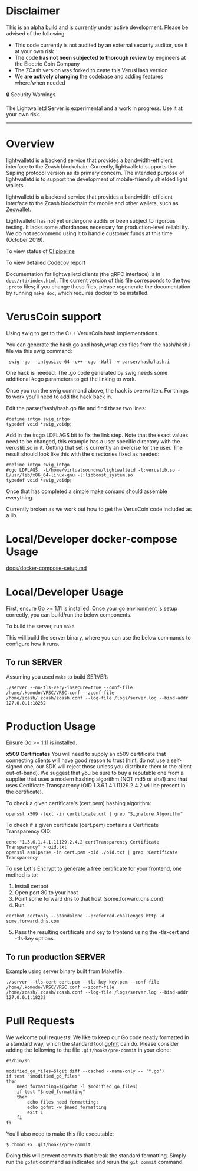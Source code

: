# Disclaimer
This is an alpha build and is currently under active development. Please be advised of the following:

- This code currently is not audited by an external security auditor, use it at your own risk
- The code **has not been subjected to thorough review** by engineers at the Electric Coin Company
- The ZCash version was forked to ceate this VerusHash version
- We **are actively changing** the codebase and adding features where/when needed

🔒 Security Warnings

The Lightwalletd Server is experimental and a work in progress. Use it at your own risk.

---

# Overview

[lightwalletd](https://github.com/asherda/lightwalletd) is a backend service that provides a bandwidth-efficient interface to the Zcash blockchain. Currently, lightwalletd supports the Sapling protocol version as its primary concern. The intended purpose of lightwalletd is to support the development of mobile-friendly shielded light wallets.

lightwalletd is a backend service that provides a bandwidth-efficient interface to the Zcash blockchain for mobile and other wallets, such as [Zecwallet](https://github.com/adityapk00/zecwallet-lite-lib).

Lightwalletd has not yet undergone audits or been subject to rigorous testing. It lacks some affordances necessary for production-level reliability. We do not recommend using it to handle customer funds at this time (October 2019).

To view status of [CI pipeline](https://gitlab.com/mdr0id/lightwalletd/pipelines)

To view detailed [Codecov](https://codecov.io/gh/zcash/lightwalletd) report

Documentation for lightwalletd clients (the gRPC interface) is in `docs/rtd/index.html`. The current version of this file corresponds to the two `.proto` files; if you change these files, please regenerate the documentation by running `make doc`, which requires docker to be installed. 
# VerusCoin support
Using swig to get to the C++ VerusCoin hash implementations.

You can generate the hash.go and hash_wrap.cxx files from the hash/hash.i file via this swig command: 
```
 swig -go  -intgosize 64 -c++ -cgo -Wall -v parser/hash/hash.i
```

One hack is needed. The .go code generated by swig needs some additional #cgo parameters to get the linking to work.

Once you run the swig command above, the hack is overwritten. For things to work you'll need to add the hack back in.

Edit the parser/hash/hash.go file and find these two lines:
```
#define intgo swig_intgo
typedef void *swig_voidp;
```

Add in the #cgo LDFLAGS bit to fix the link step. Note that the exact values need to be changed, this example has a user specific directory with the veruslib.so in it. Getting that set is currently an exercise for the user. The result should look like this with the directories fixed as needed:
```
#define intgo swig_intgo
#cgo LDFLAGS: -L/home/virtualsoundnw/lightwalletd -l:veruslib.so -L/usr/lib/x86_64-linux-gnu -l:libboost_system.so
typedef void *swig_voidp;
```

Once that has completed a simple make comand should assemble everything.

Currently broken as we work out how to get the VerusCoin code included as a lib.

# Local/Developer docker-compose Usage

[docs/docker-compose-setup.md](./docs/docker-compose-setup.md)

# Local/Developer Usage

First, ensure [Go >= 1.11](https://golang.org/dl/#stable) is installed. Once your go environment is setup correctly, you can build/run the below components.

To build the server, run `make`.

This will build the server binary, where you can use the below commands to configure how it runs.

## To run SERVER

Assuming you used `make` to build SERVER:

```
./server --no-tls-very-insecure=true --conf-file /home/.komodo/VRSC/VRSC.conf --zconf-file /home/zcash/.zcash/zcash.conf --log-file /logs/server.log --bind-addr 127.0.0.1:18232
```

# Production Usage

Ensure [Go >= 1.11](https://golang.org/dl/#stable) is installed.

**x509 Certificates**
You will need to supply an x509 certificate that connecting clients will have good reason to trust (hint: do not use a self-signed one, our SDK will reject those unless you distribute them to the client out-of-band). We suggest that you be sure to buy a reputable one from a supplier that uses a modern hashing algorithm (NOT md5 or sha1) and that uses Certificate Transparency (OID 1.3.6.1.4.1.11129.2.4.2 will be present in the certificate).

To check a given certificate's (cert.pem) hashing algorithm:
```
openssl x509 -text -in certificate.crt | grep "Signature Algorithm"
```

To check if a given certificate (cert.pem) contains a Certificate Transparency OID:
```
echo "1.3.6.1.4.1.11129.2.4.2 certTransparency Certificate Transparency" > oid.txt
openssl asn1parse -in cert.pem -oid ./oid.txt | grep 'Certificate Transparency'
```

To use Let's Encrypt to generate a free certificate for your frontend, one method is to:
1) Install certbot
2) Open port 80 to your host
3) Point some forward dns to that host (some.forward.dns.com)
4) Run
```
certbot certonly --standalone --preferred-challenges http -d some.forward.dns.com
```
5) Pass the resulting certificate and key to frontend using the -tls-cert and -tls-key options.

## To run production SERVER

Example using server binary built from Makefile:

```
./server --tls-cert cert.pem --tls-key key.pem --conf-file /home/.komodo/VRSC/VRSC.conf --zconf-file /home/zcash/.zcash/zcash.conf --log-file /logs/server.log --bind-addr 127.0.0.1:18232
```

# Pull Requests

We welcome pull requests! We like to keep our Go code neatly formatted in a standard way,
which the standard tool [gofmt](https://golang.org/cmd/gofmt/) can do. Please consider
adding the following to the file `.git/hooks/pre-commit` in your clone:

```
#!/bin/sh

modified_go_files=$(git diff --cached --name-only -- '*.go')
if test "$modified_go_files"
then
    need_formatting=$(gofmt -l $modified_go_files)
    if test "$need_formatting"
    then
        echo files need formatting:
        echo gofmt -w $need_formatting
        exit 1
    fi
fi
```

You'll also need to make this file executable:

```
$ chmod +x .git/hooks/pre-commit
```

Doing this will prevent commits that break the standard formatting. Simply run the
`gofmt` command as indicated and rerun the `git commit` command.
